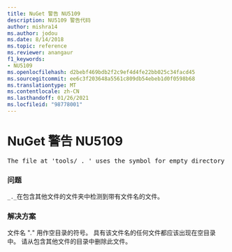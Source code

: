 ```yaml
---
title: NuGet 警告 NU5109
description: NU5109 警告代码
author: mishra14
ms.author: jodou
ms.date: 8/14/2018
ms.topic: reference
ms.reviewer: anangaur
f1_keywords:
- NU5109
ms.openlocfilehash: d2bebf469bdb2f2c9ef4d4fe22bb025c34facd45
ms.sourcegitcommit: ee6c3f203648a5561c809db54ebeb1d0f0598b68
ms.translationtype: MT
ms.contentlocale: zh-CN
ms.lasthandoff: 01/26/2021
ms.locfileid: "98778001"
---
```

# <a name="nuget-warning-nu5109"></a>NuGet 警告 NU5109
<pre>The file at 'tools/_._' uses the symbol for empty directory '_._', but it is present in a directory that contains other files. Please remove this file from directories that contain other files.</pre>

### <a name="issue"></a>问题

`_._`在包含其他文件的文件夹中检测到带有文件名的文件。


### <a name="solution"></a>解决方案

 文件名 "_._" 用作空目录的符号。 具有该文件名的任何文件都应该出现在空目录中。 请从包含其他文件的目录中删除此文件。

